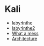 # Kali

* [labyrinthe](./labyrinthe.html)
* [labyrinthe2](./labyrinthe2.html)
* [What a mess](./what_a_mess_redo.html)
* [Architecture](./maquette_kali.html)
